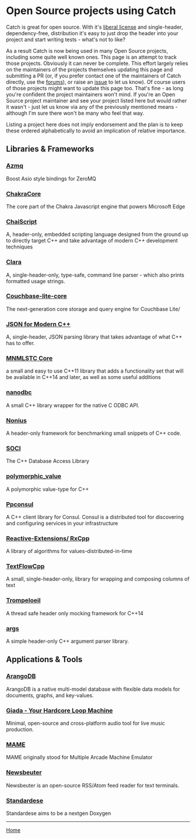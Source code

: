 # Open Source projects using Catch

Catch is great for open source. With it's [liberal license](../LICENSE.txt) and single-header, dependency-free, distribution 
it's easy to just drop the header into your project and start writing tests - what's not to like?

As a result Catch is now being used in many Open Source projects, including some quite well known ones.
This page is an attempt to track those projects. Obviously it can never be complete.
This effort largely relies on the maintainers of the projects themselves updating this page and submitting a PR
(or, if you prefer contact one of the maintainers of Catch directly, use the 
[forums](https://groups.google.com/forum/?fromgroups#!forum/catch-forum)), or raise an [issue](https://github.com/philsquared/Catch/issues) to let us know).
Of course users of those projects might want to update this page too. That's fine - as long you're confident the project maintainers won't mind.
If you're an Open Source project maintainer and see your project listed here but would rather it wasn't - 
just let us know via any of the previously mentioned means - although I'm sure there won't be many who feel that way.
 
Listing a project here does not imply endorsement and the plan is to keep these ordered alphabetically to avoid an implication of relative importance.

## Libraries & Frameworks

### [Azmq](https://github.com/zeromq/azmq)
Boost Asio style bindings for ZeroMQ

### [ChakraCore](https://github.com/Microsoft/ChakraCore)
The core part of the Chakra Javascript engine that powers Microsoft Edge

### [ChaiScript](https://github.com/ChaiScript/ChaiScript)
A, header-only, embedded scripting language designed from the ground up to directly target C++ and take advantage of modern C++ development techniques

### [Clara](https://github.com/philsquared/Clara)
A, single-header-only, type-safe, command line parser - which also prints formatted usage strings.

### [Couchbase-lite-core](https://github.com/couchbase/couchbase-lite-core)
The next-generation core storage and query engine for Couchbase Lite/

### [JSON for Modern C++](https://github.com/nlohmann/json)
A, single-header, JSON parsing library that takes advantage of what C++ has to offer.

### [MNMLSTC Core](https://github.com/mnmlstc/core)
a small and easy to use C++11 library that adds a functionality set that will be available in C++14 and later, as well as some useful additions

### [nanodbc](https://github.com/lexicalunit/nanodbc/)
A small C++ library wrapper for the native C ODBC API.

### [Nonius](https://github.com/libnonius/nonius)
A header-only framework for benchmarking small snippets of C++ code.

### [SOCI](https://github.com/SOCI/soci)
The C++ Database Access Library

### [polymorphic_value](https://github.com/jbcoe/polymorphic_value)
A polymorphic value-type for C++

### [Ppconsul](https://github.com/oliora/ppconsul)
A C++ client library for Consul. Consul is a distributed tool for discovering and configuring services in your infrastructure

### [Reactive-Extensions/ RxCpp](https://github.com/Reactive-Extensions/RxCpp)
A library of algorithms for values-distributed-in-time

### [TextFlowCpp](https://github.com/philsquared/textflowcpp)
A small, single-header-only, library for wrapping and composing columns of text

### [Trompeloeil](https://github.com/rollbear/trompeloeil)
A thread safe header only mocking framework for C++14

### [args](https://github.com/Taywee/args)
A simple header-only C++ argument parser library.

## Applications & Tools

### [ArangoDB](https://github.com/arangodb/arangodb)
ArangoDB is a native multi-model database with flexible data models for documents, graphs, and key-values.

### [Giada - Your Hardcore Loop Machine](https://github.com/monocasual/giada)
Minimal, open-source and cross-platform audio tool for live music production.

### [MAME](https://github.com/mamedev/mame)
MAME originally stood for Multiple Arcade Machine Emulator

### [Newsbeuter](https://github.com/akrennmair/newsbeuter)
Newsbeuter is an open-source RSS/Atom feed reader for text terminals.

### [Standardese](https://github.com/foonathan/standardese)
Standardese aims to be a nextgen Doxygen

---

[Home](Readme.md)
